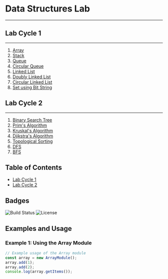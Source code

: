 # Data Structures Lab 
-------------------------
## Lab Cycle 1
------------
1. [Array](https://github.com/Aiswarya1903/ADS/tree/master/Array)
2. [Stack](https://github.com/Aiswarya1903/ADS/tree/master/stack)
3. [Queue](https://github.com/Aiswarya1903/ADS/tree/master/queue)
4. [Circular Queue](https://github.com/Aiswarya1903/ADS/tree/master/queue)
5. [Linked List](https://github.com/Aiswarya1903/ADS/tree/master/linked%20list)
6. [Doubly Linked List](https://github.com/Aiswarya1903/ADS/tree/master/linked%20list/doubly)
7. [Circular Linked List](https://github.com/Aiswarya1903/ADS/tree/master/linked%20list/circular)
8. [Set using Bit String](https://github.com/Aiswarya1903/ADS/tree/master/bit%20string)

## Lab Cycle 2
---------------
1. [Binary Search Tree](https://github.com/Aiswarya1903/ADS/tree/master/BST)
2. [Prim's Algorithm](https://github.com/Aiswarya1903/ADS/blob/master/Graph/Graph_algorithms/Prims_algorithm.c)
3. [Kruskal's Algorithm](https://github.com/Aiswarya1903/ADS/blob/master/Graph/Graph_algorithms/kruskals.c)
4. [Djikstra's Algorithm](https://github.com/Aiswarya1903/ADS/blob/master/Graph/Graph_search/bfs.c)
5. [Topological Sorting](https://github.com/Aiswarya1903/ADS/blob/master/Graph/Topological_sort/Topological_sorting.c)
6. [DFS](https://github.com/Aiswarya1903/ADS/blob/master/Graph/Graph_search/dfs.c)
7. [BFS](https://github.com/Aiswarya1903/ADS/blob/master/Graph/Graph_search/bfs.c)

## Table of Contents
- [Lab Cycle 1](#lab-cycle-1)
- [Lab Cycle 2](#lab-cycle-2)

## Badges
![Build Status](https://img.shields.io/badge/build-passing-brightgreen)
![License](https://img.shields.io/badge/license-MIT-blue)

## Examples and Usage
### Example 1: Using the Array Module
```javascript
// Example usage of the Array module
const array = new ArrayModule();
array.add(1);
array.add(2);
console.log(array.getItems());
